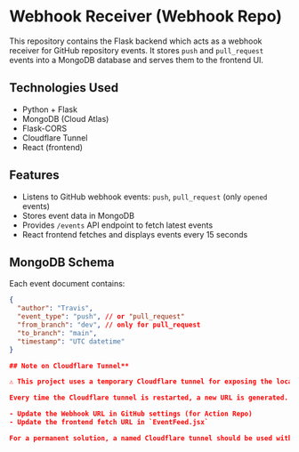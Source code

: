 # Webhook Receiver (Webhook Repo)

This repository contains the Flask backend which acts as a webhook receiver for GitHub repository events. It stores `push` and `pull_request` events into a MongoDB database and serves them to the frontend UI.

## Technologies Used

- Python + Flask
- MongoDB (Cloud Atlas)
- Flask-CORS
- Cloudflare Tunnel
- React (frontend)

## Features

- Listens to GitHub webhook events: `push`, `pull_request` (only `opened` events)
- Stores event data in MongoDB
- Provides `/events` API endpoint to fetch latest events
- React frontend fetches and displays events every 15 seconds

## MongoDB Schema

Each event document contains:

```json
{
  "author": "Travis",
  "event_type": "push", // or "pull_request"
  "from_branch": "dev", // only for pull_request
  "to_branch": "main",
  "timestamp": "UTC datetime"
}

## Note on Cloudflare Tunnel**

⚠️ This project uses a temporary Cloudflare tunnel for exposing the local Flask server.

Every time the Cloudflare tunnel is restarted, a new URL is generated. If you test the project yourself:

- Update the Webhook URL in GitHub settings (for Action Repo)
- Update the frontend fetch URL in `EventFeed.jsx`

For a permanent solution, a named Cloudflare tunnel should be used with a Cloudflare account. But as per assignment instructions, this temporary URL setup is acceptable for testing purposes.

